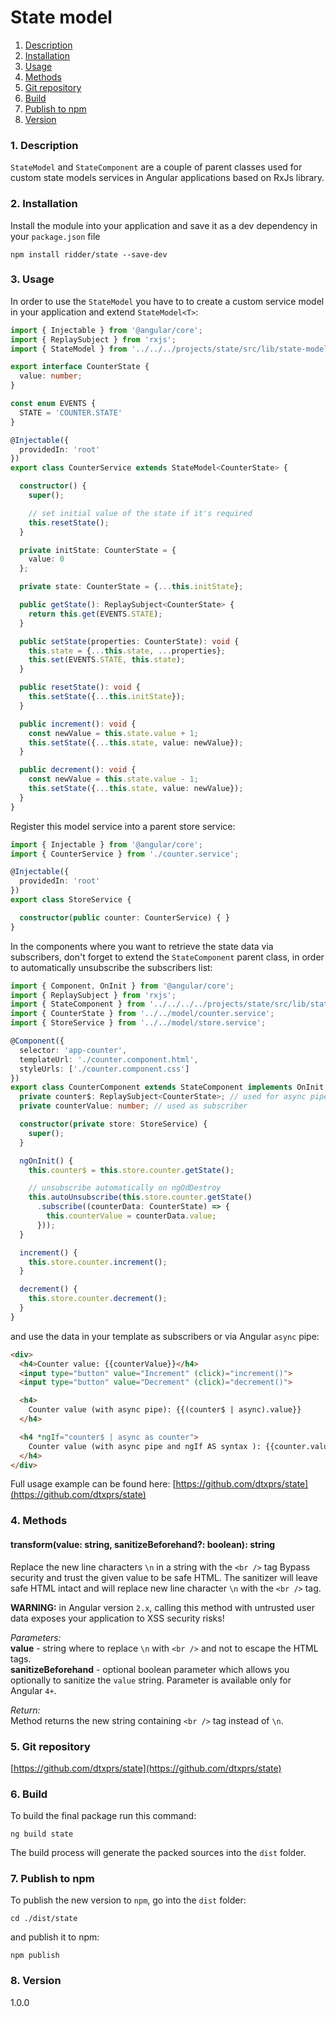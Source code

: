State model
=====
1. [Description](#description)
2. [Installation](#installation)
3. [Usage](#usage)
4. [Methods](#methods)
5. [Git repository](#git)
6. [Build](#build)
7. [Publish to npm](#publish)
8. [Version](#version)

### <a name="description"></a>1. Description
`StateModel` and `StateComponent` are a couple of parent classes used for 
custom state models services in Angular applications based on RxJs library.  
  
### <a name="installation"></a>2. Installation
Install the module into your application and save it as a dev 
dependency in your `package.json` file  
```
npm install ridder/state --save-dev
```

### <a name="usage"></a>3. Usage
In order to use the `StateModel` you have to to create a custom service model 
in your application and extend `StateModel<T>`:

```typescript
import { Injectable } from '@angular/core';
import { ReplaySubject } from 'rxjs';
import { StateModel } from '../../../projects/state/src/lib/state-model';

export interface CounterState {
  value: number;
}

const enum EVENTS {
  STATE = 'COUNTER.STATE'
}

@Injectable({
  providedIn: 'root'
})
export class CounterService extends StateModel<CounterState> {

  constructor() {
    super();

    // set initial value of the state if it's required
    this.resetState();
  }

  private initState: CounterState = {
    value: 0
  };

  private state: CounterState = {...this.initState};

  public getState(): ReplaySubject<CounterState> {
    return this.get(EVENTS.STATE);
  }

  public setState(properties: CounterState): void {
    this.state = {...this.state, ...properties};
    this.set(EVENTS.STATE, this.state);
  }

  public resetState(): void {
    this.setState({...this.initState});
  }

  public increment(): void {
    const newValue = this.state.value + 1;
    this.setState({...this.state, value: newValue});
  }

  public decrement(): void {
    const newValue = this.state.value - 1;
    this.setState({...this.state, value: newValue});
  }
}
```
  
Register this model service into a parent store service:
```typescript
import { Injectable } from '@angular/core';
import { CounterService } from './counter.service';

@Injectable({
  providedIn: 'root'
})
export class StoreService {

  constructor(public counter: CounterService) { }
}
```
  
In the components where you want to retrieve the state data via subscribers, don't forget to 
extend the `StateComponent` parent class, in order to automatically unsubscribe 
the subscribers list:
```typescript
import { Component, OnInit } from '@angular/core';
import { ReplaySubject } from 'rxjs';
import { StateComponent } from '../../../../projects/state/src/lib/state.component';
import { CounterState } from '../../model/counter.service';
import { StoreService } from '../../model/store.service';

@Component({
  selector: 'app-counter',
  templateUrl: './counter.component.html',
  styleUrls: ['./counter.component.css']
})
export class CounterComponent extends StateComponent implements OnInit {
  private counter$: ReplaySubject<CounterState>; // used for async pipe
  private counterValue: number; // used as subscriber

  constructor(private store: StoreService) {
    super();
  }

  ngOnInit() {
    this.counter$ = this.store.counter.getState();

    // unsubscribe automatically on ngOdDestroy
    this.autoUnsubscribe(this.store.counter.getState()
      .subscribe((counterData: CounterState) => {
        this.counterValue = counterData.value;
      }));
  }

  increment() {
    this.store.counter.increment();
  }

  decrement() {
    this.store.counter.decrement();
  }
}
```
  
and use the data in your template as subscribers or via Angular `async` pipe:
```html
<div>
  <h4>Counter value: {{counterValue}}</h4>
  <input type="button" value="Increment" (click)="increment()">
  <input type="button" value="Decrement" (click)="decrement()">

  <h4>
    Counter value (with async pipe): {{(counter$ | async).value}}
  </h4>

  <h4 *ngIf="counter$ | async as counter">
    Counter value (with async pipe and ngIf AS syntax ): {{counter.value}}
  </h4>
</div>
```
  
Full usage example can be found here: [https://github.com/dtxprs/state](https://github.com/dtxprs/state)
  
  
### <a name="methods"></a>4. Methods
  
#### transform(value: string, sanitizeBeforehand?: boolean): string
Replace the new line characters `\n` in a string with 
the `<br />` tag
Bypass security and trust the given value to be safe HTML. 
The sanitizer will leave safe HTML intact and will replace new line 
character `\n` with the `<br />` tag.  

**WARNING:** in Angular version `2.x`, calling this method with 
untrusted user data exposes your application to XSS security risks!
  
*Parameters:*  
**value** - string where to replace `\n` with `<br />` and not to 
escape the HTML tags.  
**sanitizeBeforehand** - optional boolean parameter which allows you 
optionally to sanitize the `value` string. Parameter is available only 
for Angular `4+`.  
  
*Return:*  
Method returns the new string containing `<br />` tag instead of `\n`.  
  
  
### <a name="git"></a>5. Git repository
[https://github.com/dtxprs/state](https://github.com/dtxprs/state)

### <a name="build"></a>6. Build
To build the final package run this command:
```
ng build state
```
The build process will generate the packed sources into the `dist` folder.  

### <a name="publish"></a>7. Publish to npm
To publish the new version to `npm`, go into the `dist` folder:
```
cd ./dist/state
```
and publish it to npm:
```
npm publish
```

### <a name="version"></a>8. Version
1.0.0
